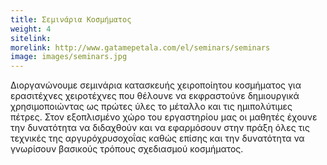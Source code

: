 ```yaml
---
title: Σεμινάρια Κοσμήματος 
weight: 4
sitelink: 
morelink: http://www.gatamepetala.com/el/seminars/seminars
image: images/seminars.jpg
---
```

Διοργανώνουμε σεμινάρια κατασκευής χειροποίητου κοσμήματος για ερασιτέχνες χειροτέχνες που θέλουνε να εκφραστούνε δημιουργικά χρησιμοποιώντας ως πρώτες ύλες το μέταλλο και τις ημιπολύτιμες πέτρες. Στον εξοπλισμένο χώρο του εργαστηρίου μας οι μαθητές έχουνε την δυνατότητα να διδαχθούν και να εφαρμόσουν στην πράξη όλες τις τεχνικές της αργυρόχρυσοχοΐας καθώς επίσης και την δυνατότητα να γνωρίσουν βασικούς τρόπους σχεδιασμού κοσμήματος.
